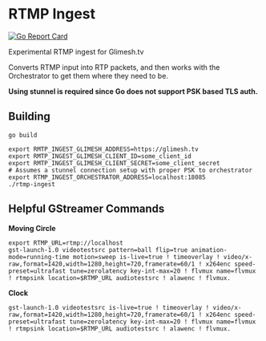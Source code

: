 # RTMP Ingest
[![Go Report Card](https://goreportcard.com/badge/github.com/clone1018/rtmp-ingest)](https://goreportcard.com/report/github.com/clone1018/rtmp-ingest)

Experimental RTMP ingest for Glimesh.tv

Converts RTMP input into RTP packets, and then works with the Orchestrator to get them where they need to be.

**Using stunnel is required since Go does not support PSK based TLS auth.**

## Building
```shell
go build

export RMTP_INGEST_GLIMESH_ADDRESS=https://glimesh.tv
export RMTP_INGEST_GLIMESH_CLIENT_ID=some_client_id
export RMTP_INGEST_GLIMESH_CLIENT_SECRET=some_client_secret
# Assumes a stunnel connection setup with proper PSK to orchestrator
export RTMP_INGEST_ORCHESTRATOR_ADDRESS=localhost:18085
./rtmp-ingest
```

## Helpful GStreamer Commands
**Moving Circle**
```shell
export RTMP_URL=rtmp://localhost
gst-launch-1.0 videotestsrc pattern=ball flip=true animation-mode=running-time motion=sweep is-live=true ! timeoverlay ! video/x-raw,format=I420,width=1280,height=720,framerate=60/1 ! x264enc speed-preset=ultrafast tune=zerolatency key-int-max=20 ! flvmux name=flvmux ! rtmpsink location=$RTMP_URL audiotestsrc ! alawenc ! flvmux.
```

**Clock**
```shell
gst-launch-1.0 videotestsrc is-live=true ! timeoverlay ! video/x-raw,format=I420,width=1280,height=720,framerate=60/1 ! x264enc speed-preset=ultrafast tune=zerolatency key-int-max=20 ! flvmux name=flvmux ! rtmpsink location=$RTMP_URL audiotestsrc ! alawenc ! flvmux.
```
